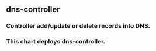 ## dns-controller
### Controller add/update or delete records into DNS.
### This chart deploys dns-controller.
